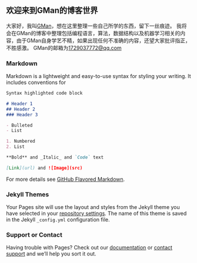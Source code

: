 ## 欢迎来到GMan的博客世界

大家好，我叫[GMan](http://mahongying.top:8888)，想在这里整理一些自己所学的东西，留下一丝痕迹。
我将会在GMan的博客中整理包括编程语言，算法，数据结构以及机器学习相关的内容，由于GMan自身学艺不精，如果出现任何不准确的内容，还望大家批评指正，不胜感激。
GMan的邮箱为[1729037772@qq.com](1729037772@qq.com)
### Markdown

Markdown is a lightweight and easy-to-use syntax for styling your writing. It includes conventions for

```markdown
Syntax highlighted code block

# Header 1
## Header 2
### Header 3

- Bulleted
- List

1. Numbered
2. List

**Bold** and _Italic_ and `Code` text

[Link](url) and ![Image](src)
```

For more details see [GitHub Flavored Markdown](https://guides.github.com/features/mastering-markdown/).

### Jekyll Themes

Your Pages site will use the layout and styles from the Jekyll theme you have selected in your [repository settings](https://github.com/GracefulMan/RockLee.github.io/settings). The name of this theme is saved in the Jekyll `_config.yml` configuration file.

### Support or Contact

Having trouble with Pages? Check out our [documentation](https://help.github.com/categories/github-pages-basics/) or [contact support](https://github.com/contact) and we’ll help you sort it out.

